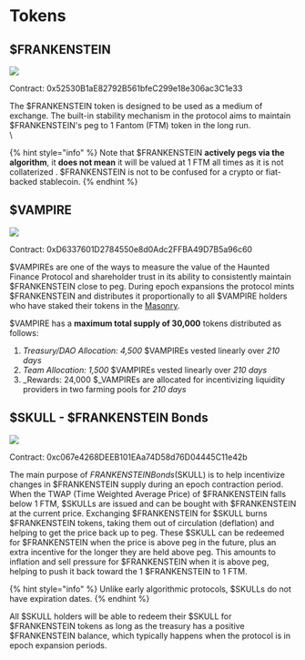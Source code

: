 # Tokens

## $FRANKENSTEIN

![](<../.gitbook/assets/crypto\_main\_cash (1).png>)

Contract: 0x52530B1aE82792B561bfeC299e18e306ac3C1e33

The $FRANKENSTEIN token is designed to be used as a medium of exchange. The built-in stability mechanism in the protocol aims to maintain $FRANKENSTEIN's peg to 1 Fantom (FTM) token in the long run.\
\\

{% hint style="info" %}
Note that $FRANKENSTEIN **actively pegs via the algorithm**, it **does not mean** it will be valued at 1 FTM all times as it is not collaterized . $FRANKENSTEIN is not to be confused for a crypto or fiat-backed stablecoin.
{% endhint %}

## $VAMPIRE

![](<../.gitbook/assets/crypto\_main\_share (1).png>)

Contract: 0xD6337601D2784550e8d0Adc2FFBA49D7B5a96c60

$VAMPIREs are one of the ways to measure the value of the Haunted Finance Protocol and shareholder trust in its ability to consistently maintain $FRANKENSTEIN close to peg. During epoch expansions the protocol mints $FRANKENSTEIN and distributes it proportionally to all $VAMPIRE holders who have staked their tokens in the [Masonry](https://hauntedfinance.app/Masonry).

$VAMPIRE has a **maximum total supply of 30,000** tokens distributed as follows:

1. _Treasury/DAO Allocation: 4,500_ $VAMPIREs vested linearly over _210 days_
2. _Team Allocation: 1,500_ $VAMPIREs vested linearly over _210 days_
3. \_Rewards: 24,000 $\_VAMPIREs are allocated for incentivizing liquidity providers in two farming pools for _210 days_

## $SKULL - $FRANKENSTEIN Bonds

![](../.gitbook/assets/crypto\_main\_bond.png)

Contract: 0xc067e4268DEEB101EAa74D58d76D04445C11e42b

The main purpose of $FRANKENSTEIN Bonds ($SKULL) is to help incentivize changes in $FRANKENSTEIN supply during an epoch contraction period. When the TWAP (Time Weighted Average Price) of $FRANKENSTEIN falls below 1 FTM, $SKULLs are issued and can be bought with $FRANKENSTEIN at the current price. Exchanging $FRANKENSTEIN for $SKULL burns $FRANKENSTEIN tokens, taking them out of circulation (deflation) and helping to get the price back up to peg. These $SKULL can be redeemed for $FRANKENSTEIN when the price is above peg in the future, plus an extra incentive for the longer they are held above peg. This amounts to inflation and sell pressure for $FRANKENSTEIN when it is above peg, helping to push it back toward the 1 $FRANKENSTEIN to 1 FTM.

{% hint style="info" %}
Unlike early algorithmic protocols, $SKULLs do not have expiration dates.
{% endhint %}

All $SKULL holders will be able to redeem their $SKULL for $FRANKENSTEIN tokens as long as the treasury has a positive $FRANKENSTEIN balance, which typically happens when the protocol is in epoch expansion periods.
